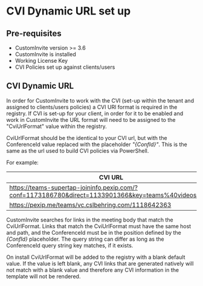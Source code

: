 # CVI Dynamic URL set up

## Pre-requisites

* CustomInvite version >= 3.6
* CustomInvite is installed
* Working License Key
* CVI Policies set up against clients/users

## CVI Dynamic URL

In order for CustomInvite to work with the CVI (set-up within the tenant and assigned to clients/users policies) a CVI URl format is required in the registry. If CVI is set-up for your client, in order for it to be enabled and work in CustomInvite the URL format will need to be assigned to the "CviUrlFormat" value within the registry.

CviUrlFormat should be the identical to your CVI url, but with the ConferenceId value replaced with the placeholder *"{ConfId}"*. This is the same as the url used to build CVI policies via PowerShell.

For example:

CVI URL | CviUrlFormat value
--- | ---
<https://teams-supertap-joininfo.pexip.com/?conf=1173186780&direct=1133901366&key=teams%40videosrv.net> | <https://teams-supertap-joininfo.pexip.com/?conf={ConfId}&direct=1133901366&key=teams%40videosrv.net>
<https://pexip.me/teams/vc.cslbehring.com/1118642363> | <https://pexip.me/teams/vc.cslbehring.com/{ConfId}>

CustomInvite searches for links in the meeting body that match the CviUrlFormat. Links that match the CviUrlFormat must have the same host and path, and the ConferenceId must be in the position defined by the *{ConfId}* placeholder. The query string can differ as long as the ConferenceId query string key matches, if it exists.

On install CviUrlFormat will be added to the registry with a blank default value. If the value is left blank, any CVI links that are generated natively will not match with a blank value and therefore any CVI information in the template will not be rendered.

